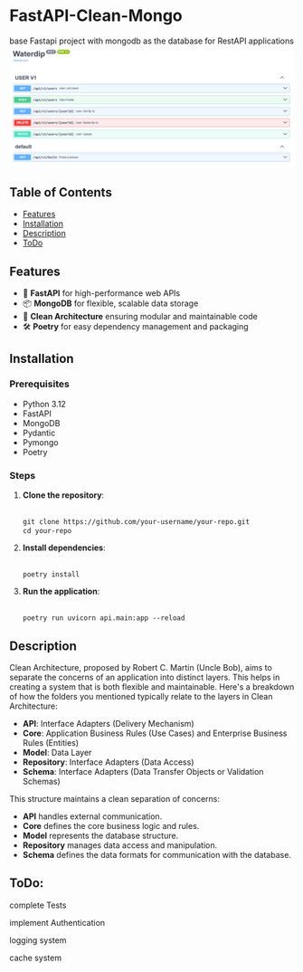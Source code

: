 # FastAPI-Clean-Mongo

base Fastapi project with mongodb as the database for RestAPI applications
![image of docs](https://github.com/movassaghi6/fastapi-clean-mongo/blob/main/docs.png)

## Table of Contents

- [Features](#Features)
- [Installation](#Installation)
- [Description](#Description)
- [ToDo](#ToDo)


## Features

- 🚀 **FastAPI** for high-performance web APIs
- 📦 **MongoDB** for flexible, scalable data storage
- 🎯 **Clean Architecture** ensuring modular and maintainable code
- 🛠️ **Poetry** for easy dependency management and packaging

## Installation

### Prerequisites

- Python 3.12
- FastAPI
- MongoDB
- Pydantic
- Pymongo
- Poetry

### Steps

1. **Clone the repository**:
    
    ```
    
    git clone https://github.com/your-username/your-repo.git
    cd your-repo
    
    ```
    
2. **Install dependencies**:
    
    ```
    
    poetry install
    
    ```
    
3. **Run the application**:
    
    ```
    
    poetry run uvicorn api.main:app --reload
    
    ```
    

### 

## Description
Clean Architecture, proposed by Robert C. Martin (Uncle Bob), aims to separate the concerns of an application into distinct layers. This helps in creating a system that is both flexible and maintainable. Here's a breakdown of how the folders you mentioned typically relate to the layers in Clean Architecture:

- **API**: Interface Adapters (Delivery Mechanism)
- **Core**: Application Business Rules (Use Cases) and Enterprise Business Rules (Entities)
- **Model**: Data Layer
- **Repository**: Interface Adapters (Data Access)
- **Schema**: Interface Adapters (Data Transfer Objects or Validation Schemas)

This structure maintains a clean separation of concerns:

- **API** handles external communication.
- **Core** defines the core business logic and rules.
- **Model** represents the database structure.
- **Repository** manages data access and manipulation.
- **Schema** defines the data formats for communication with the database.

## ToDo:

complete Tests

implement Authentication

logging system

cache system
